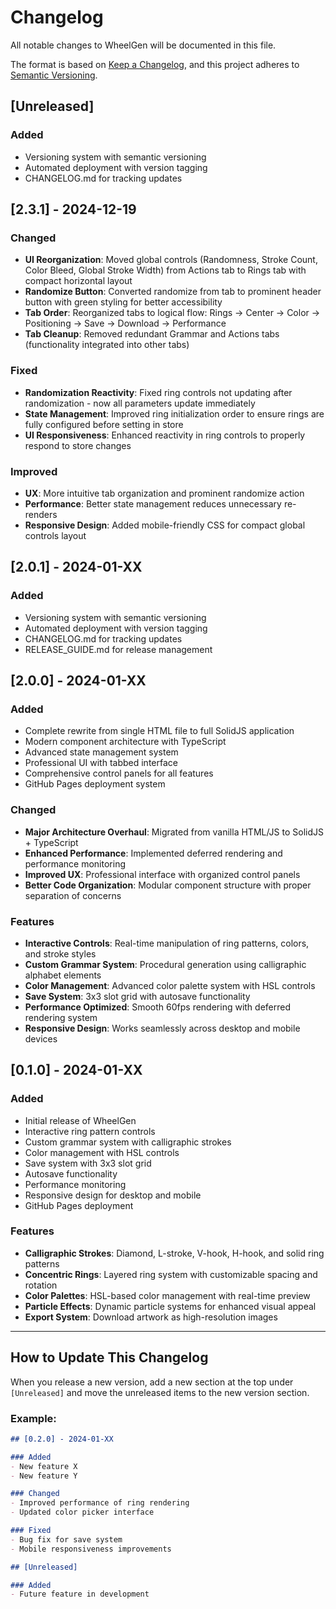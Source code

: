 # Changelog

All notable changes to WheelGen will be documented in this file.

The format is based on [Keep a Changelog](https://keepachangelog.com/en/1.0.0/),
and this project adheres to [Semantic Versioning](https://semver.org/spec/v2.0.0.html).

## [Unreleased]

### Added
- Versioning system with semantic versioning
- Automated deployment with version tagging
- CHANGELOG.md for tracking updates

## [2.3.1] - 2024-12-19

### Changed
- **UI Reorganization**: Moved global controls (Randomness, Stroke Count, Color Bleed, Global Stroke Width) from Actions tab to Rings tab with compact horizontal layout
- **Randomize Button**: Converted randomize from tab to prominent header button with green styling for better accessibility
- **Tab Order**: Reorganized tabs to logical flow: Rings → Center → Color → Positioning → Save → Download → Performance
- **Tab Cleanup**: Removed redundant Grammar and Actions tabs (functionality integrated into other tabs)

### Fixed
- **Randomization Reactivity**: Fixed ring controls not updating after randomization - now all parameters update immediately
- **State Management**: Improved ring initialization order to ensure rings are fully configured before setting in store
- **UI Responsiveness**: Enhanced reactivity in ring controls to properly respond to store changes

### Improved
- **UX**: More intuitive tab organization and prominent randomize action
- **Performance**: Better state management reduces unnecessary re-renders
- **Responsive Design**: Added mobile-friendly CSS for compact global controls layout

## [2.0.1] - 2024-01-XX

### Added
- Versioning system with semantic versioning
- Automated deployment with version tagging
- CHANGELOG.md for tracking updates
- RELEASE_GUIDE.md for release management

## [2.0.0] - 2024-01-XX

### Added
- Complete rewrite from single HTML file to full SolidJS application
- Modern component architecture with TypeScript
- Advanced state management system
- Professional UI with tabbed interface
- Comprehensive control panels for all features
- GitHub Pages deployment system

### Changed
- **Major Architecture Overhaul**: Migrated from vanilla HTML/JS to SolidJS + TypeScript
- **Enhanced Performance**: Implemented deferred rendering and performance monitoring
- **Improved UX**: Professional interface with organized control panels
- **Better Code Organization**: Modular component structure with proper separation of concerns

### Features
- **Interactive Controls**: Real-time manipulation of ring patterns, colors, and stroke styles
- **Custom Grammar System**: Procedural generation using calligraphic alphabet elements
- **Color Management**: Advanced color palette system with HSL controls
- **Save System**: 3x3 slot grid with autosave functionality
- **Performance Optimized**: Smooth 60fps rendering with deferred rendering system
- **Responsive Design**: Works seamlessly across desktop and mobile devices

## [0.1.0] - 2024-01-XX

### Added
- Initial release of WheelGen
- Interactive ring pattern controls
- Custom grammar system with calligraphic strokes
- Color management with HSL controls
- Save system with 3x3 slot grid
- Autosave functionality
- Performance monitoring
- Responsive design for desktop and mobile
- GitHub Pages deployment

### Features
- **Calligraphic Strokes**: Diamond, L-stroke, V-hook, H-hook, and solid ring patterns
- **Concentric Rings**: Layered ring system with customizable spacing and rotation
- **Color Palettes**: HSL-based color management with real-time preview
- **Particle Effects**: Dynamic particle systems for enhanced visual appeal
- **Export System**: Download artwork as high-resolution images

---

## How to Update This Changelog

When you release a new version, add a new section at the top under `[Unreleased]` and move the unreleased items to the new version section.

### Example:
```markdown
## [0.2.0] - 2024-01-XX

### Added
- New feature X
- New feature Y

### Changed
- Improved performance of ring rendering
- Updated color picker interface

### Fixed
- Bug fix for save system
- Mobile responsiveness improvements

## [Unreleased]

### Added
- Future feature in development
```
